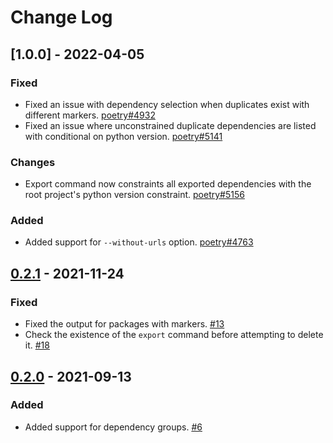 # Change Log

## [1.0.0] - 2022-04-05

### Fixed

- Fixed an issue with dependency selection when duplicates exist with different markers. [poetry#4932](https://github.com/python-poetry/poetry/pull/4932)
- Fixed an issue where unconstrained duplicate dependencies are listed with conditional on python version. [poetry#5141](https://github.com/python-poetry/poetry/issues/5141)

### Changes

- Export command now constraints all exported dependencies with the root project's python version constraint. [poetry#5156](https://github.com/python-poetry/poetry/pull/5156)

### Added

- Added support for `--without-urls` option. [poetry#4763](https://github.com/python-poetry/poetry/pull/4763)


## [0.2.1] - 2021-11-24

### Fixed

- Fixed the output for packages with markers. [#13](https://github.com/python-poetry/poetry-export-plugin/pull/13)
- Check the existence of the `export` command before attempting to delete it. [#18](https://github.com/python-poetry/poetry-export-plugin/pull/18)


## [0.2.0] - 2021-09-13

### Added

- Added support for dependency groups. [#6](https://github.com/python-poetry/poetry-export-plugin/pull/6)


[Unreleased]: https://github.com/python-poetry/poetry/compare/0.2.1...main
[0.2.1]: https://github.com/python-poetry/poetry/compare/0.2.1
[0.2.0]: https://github.com/python-poetry/poetry/compare/0.2.0
